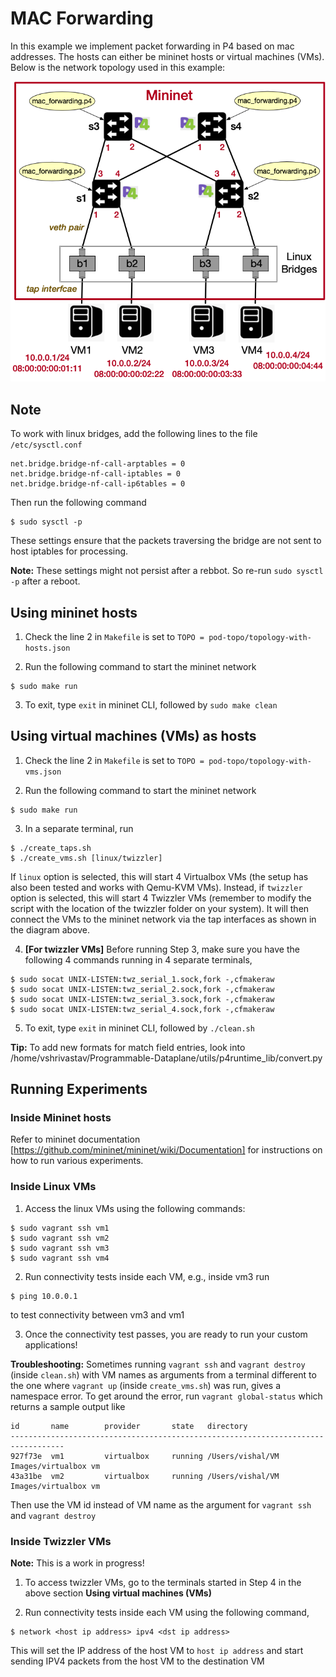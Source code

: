 # MAC Forwarding

In this example we implement packet forwarding in P4 based on mac addresses. The hosts can either be mininet hosts or virtual machines (VMs). Below is the network topology used in this example:

![pod-topo](https://github.com/vishal1303/Programmable-Dataplane/blob/master/examples/mac_forwarding/pod-topo/pod-topo.png)

## Note

To work with linux bridges, add the following lines to the file `/etc/sysctl.conf`
```shell
net.bridge.bridge-nf-call-arptables = 0
net.bridge.bridge-nf-call-iptables = 0
net.bridge.bridge-nf-call-ip6tables = 0
```
Then run the following command
```shell
$ sudo sysctl -p
```

These settings ensure that the packets traversing the bridge are not sent to host iptables for processing.

**Note:** These settings might not persist after a rebbot. So re-run `sudo sysctl -p` after a reboot.


## Using mininet hosts

1. Check the line 2 in `Makefile` is set to `TOPO = pod-topo/topology-with-hosts.json`

2. Run the following command to start the mininet network
```shell
$ sudo make run
```

3. To exit, type `exit` in mininet CLI, followed by `sudo make clean`

## Using virtual machines (VMs) as hosts

1. Check the line 2 in `Makefile` is set to `TOPO = pod-topo/topology-with-vms.json`

2. Run the following command to start the mininet network
```shell
$ sudo make run
```

3. In a separate terminal, run 
```shell
$ ./create_taps.sh
$ ./create_vms.sh [linux/twizzler]
```
If `linux` option is selected, this will start 4 Virtualbox VMs (the setup has also been tested and works with Qemu-KVM VMs). Instead, if `twizzler` option is selected, this will start 4 Twizzler VMs (remember to modify the script with the location of the twizzler folder on your system). It will then connect the VMs to the mininet network via the tap interfaces as shown in the diagram above.

4. **[For twizzler VMs]** Before running Step 3, make sure you have the following 4 commands running in 4 separate terminals,
```shell
$ sudo socat UNIX-LISTEN:twz_serial_1.sock,fork -,cfmakeraw
$ sudo socat UNIX-LISTEN:twz_serial_2.sock,fork -,cfmakeraw
$ sudo socat UNIX-LISTEN:twz_serial_3.sock,fork -,cfmakeraw
$ sudo socat UNIX-LISTEN:twz_serial_4.sock,fork -,cfmakeraw
```

5. To exit, type `exit` in mininet CLI, followed by `./clean.sh`

**Tip:** To add new formats for match field entries, look into /home/vshrivastav/Programmable-Dataplane/utils/p4runtime_lib/convert.py

## Running Experiments

### Inside Mininet hosts

Refer to mininet documentation [https://github.com/mininet/mininet/wiki/Documentation] for instructions on how to run various experiments.

### Inside Linux VMs

1. Access the linux VMs using the following commands:
```shell
$ sudo vagrant ssh vm1
$ sudo vagrant ssh vm2
$ sudo vagrant ssh vm3
$ sudo vagrant ssh vm4
```

2. Run connectivity tests inside each VM, e.g., inside vm3 run
```shell
$ ping 10.0.0.1
```
to test connectivity between vm3 and vm1

3. Once the connectivity test passes, you are ready to run your custom applications!

**Troubleshooting:** Sometimes running `vagrant ssh` and `vagrant destroy` (inside `clean.sh`) with VM names as arguments from a terminal different to the one where `vagrant up` (inside `create_vms.sh`) was run, gives a namespace error. To get around the error, run `vagrant global-status` which returns a sample output like
```shell
id       name        provider       state   directory                             
----------------------------------------------------------------------------------
927f73e  vm1         virtualbox     running /Users/vishal/VM Images/virtualbox vm 
43a31be  vm2         virtualbox     running /Users/vishal/VM Images/virtualbox vm 
```
Then use the VM id instead of VM name as the argument for `vagrant ssh` and `vagrant destroy`

### Inside Twizzler VMs

**Note:** This is a work in progress!

1. To access twizzler VMs, go to the terminals started in Step 4 in the above section **Using virtual machines (VMs)**

2. Run connectivity tests inside each VM using the following command,
```shell
$ network <host ip address> ipv4 <dst ip address>
```
This will set the IP address of the host VM to `host ip address` and start sending IPV4 packets from the host VM to the destination VM
